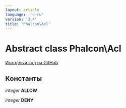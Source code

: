 ```yaml
---
layout: article
language: 'ru-ru'
version: '3.4'
title: 'Phalcon\Acl'
---
```


# Abstract class **Phalcon\Acl**

<a href="https://github.com/phalcon/cphalcon/tree/v3.4.0/phalcon/acl.zep" class="btn btn-default btn-sm">Исходный код на GitHub</a>

## Константы

*integer* **ALLOW**

*integer* **DENY**